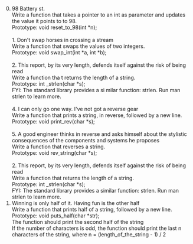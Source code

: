  0. 98 Battery st. <br> Write a function that takes a pointer to an int as parameter and updates the value it points to to 98. <br> Prototype: void reset_to_98(int *n); <br> 
<br> 1. Don't swap horses in crossing a stream <br> Write a function that swaps the values of two integers. <br> Prototype: void swap_int(int *a, int *b); <br> 
 <br> 2. This report, by its very length, defends itself against the risk of being read <br> Write a function tha
t returns the length of a string. <br> Prototype: int _strlen(char *s); <br> FYI: The standard library provides a si
milar function: strlen. Run man strlen to learn more. <br> 
 <br> 4. I can only go one way. I've not got a reverse gear <br> Write a function that prints a string, in reverse, followed by a new line. <br> Prototype: void print_rev(char *s); <br> 
 <br> 5. A good engineer thinks in reverse and asks himself about the stylistic consequences of the components and systems he proposes <br>Write a function that reverses a string. <br> Prototype: void rev_string(char *s); <br> 
 <br> 2. This report, by its very length, defends itself against the risk of being read <br> Write a function that returns the length of a string. <br> Prototype: int _strlen(char *s); <br> FYI: The standard library provides a similar function: strlen. Run man strlen to learn more. <br>
 7. Winning is only half of it. Having fun is the other half <br> Write a function that prints half of a string, followed by a new line. <br> Prototype: void puts_half(char *str); <br> The function should print the second half of the string <br> If the number of characters is odd, the function should print the last n characters of the string, where n = (length_of_the_string - 1) / 2 <br> 
